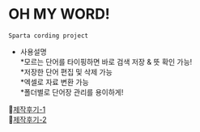 # OH MY WORD!
`Sparta cording project`

- 사용설명  
 *모르는 단어를 타이핑하면 바로 검색 저장 & 뜻 확인 가능!  
 *저장한 단어 편집 및 삭제 가능  
 *엑셀로 자료 변환 가능  
 *폴더별로 단어장 관리를 용이하게!   


🙈[제작후기-1](https://blog.naver.com/namju1v/222018863139)  
🙉[제작후기-2](https://blog.naver.com/namju1v/222068346912)
